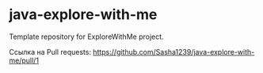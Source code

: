 # java-explore-with-me
Template repository for ExploreWithMe project.

Ссылка на Pull requests: https://github.com/Sasha1239/java-explore-with-me/pull/1
